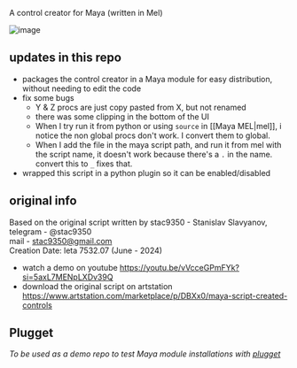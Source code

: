 A control creator for Maya (written in Mel)  
 
![image](https://github.com/user-attachments/assets/082ca02a-e1a5-454c-b615-537646f9bd4a)

## updates in this repo
- packages the control creator in a Maya module for easy distribution, without needing to edit the code
- fix some bugs
  - Y & Z procs are just copy pasted from X, but not renamed
  - there was some clipping in the bottom of the UI
  - When I try run it from python or using `source` in [[Maya MEL|mel]], i notice the non global procs don't work. I convert them to global.
  - When I add the file in the maya script path, and run it from mel with the script name, it doesn't work because there's a `.` in the name. convert this to `_` fixes that.
- wrapped this script in a python plugin so it can be enabled/disabled

## original info
Based on the original script written by stac9350 - Stanislav Slavyanov,    
telegram - @stac9350  
mail - stac9350@gmail.com  
Creation Date:		leta 7532.07 (June - 2024)  

- watch a demo on youtube  https://youtu.be/vVcceGPmFYk?si=5axL7MENpLXDv39Q
- download the original script on artstation https://www.artstation.com/marketplace/p/DBXx0/maya-script-created-controls

## Plugget
_To be used as a demo repo to test Maya module installations with [plugget](https://github.com/plugget/plugget)_

